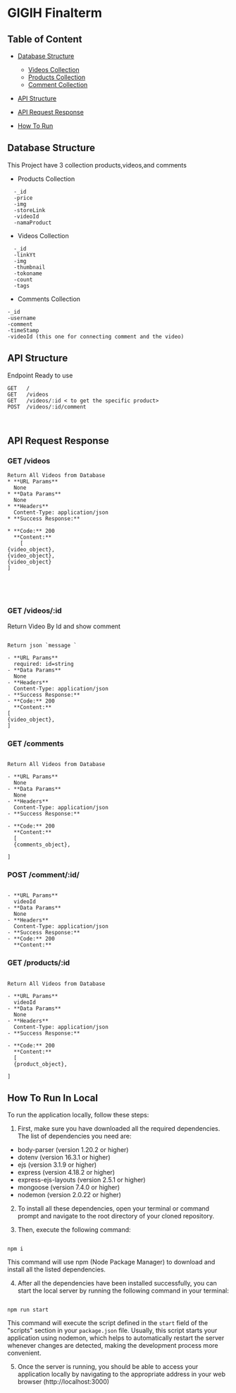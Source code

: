 # GIGIH Finalterm

## Table of Content

- [Database Structure](#database-structure)

  - [Videos Collection](#videos-collection)
  - [Products Collection](#products)
  - [Comment Collection](#comment-collection)

- [API Structure](#api-structure)
- [API Request Response](#api-request-response)
- [How To Run](#how-to-run-in-local)

## Database Structure

This Project have 3 collection products,videos,and comments

- Products Collection

```
  -_id
  -price
  -img
  -storeLink
  -videoId
  -namaProduct
```

- Videos Collection

```
  -_id
  -linkYt
  -img
  -thumbnail
  -tokoname
  -count
  -tags
```

- Comments Collection

```
-_id
-username
-comment
-timeStamp
-videoId (this one for connecting comment and the video)
```

## API Structure

Endpoint Ready to use

```
GET   /
GET   /videos
GET   /videos/:id < to get the specific product>
POST  /videos/:id/comment



```

## API Request Response

### GET /videos

````
Return All Videos from Database
* **URL Params**
  None
* **Data Params**
  None
* **Headers**
  Content-Type: application/json
* **Success Response:**

* **Code:** 200
  **Content:**
    [
{video_object},
{video_object},
{video_object}
]





````

### GET /videos/:id

Return Video By Id and show comment

````

Return json `message `

- **URL Params**
  required: id=string
- **Data Params**
  None
- **Headers**
  Content-Type: application/json
- **Success Response:**
- **Code:** 200
  **Content:**
[
{video_object},
]
````


### GET /comments

````

Return All Videos from Database

- **URL Params**
  None
- **Data Params**
  None
- **Headers**
  Content-Type: application/json
- **Success Response:**

- **Code:** 200
  **Content:**
  [
  {comments_object},

]

````

### POST /comment/:id/

````

- **URL Params**
  videoId
- **Data Params**
  None
- **Headers**
  Content-Type: application/json
- **Success Response:**
- **Code:** 200
  **Content:**

````

### GET /products/:id

```

Return All Videos from Database

- **URL Params**
  videoId
- **Data Params**
  None
- **Headers**
  Content-Type: application/json
- **Success Response:**

- **Code:** 200
  **Content:**
  [
  {product_object},

]

````

## How To Run In Local

To run the application locally, follow these steps:

1. First, make sure you have downloaded all the required dependencies. The list of dependencies you need are:

- body-parser (version 1.20.2 or higher)
- dotenv (version 16.3.1 or higher)
- ejs (version 3.1.9 or higher)
- express (version 4.18.2 or higher)
- express-ejs-layouts (version 2.5.1 or higher)
- mongoose (version 7.4.0 or higher)
- nodemon (version 2.0.22 or higher)

2. To install all these dependencies, open your terminal or command prompt and navigate to the root directory of your cloned repository.

3. Then, execute the following command:

```

npm i

```

This command will use npm (Node Package Manager) to download and install all the listed dependencies.

4. After all the dependencies have been installed successfully, you can start the local server by running the following command in your terminal:

```

npm run start

```

This command will execute the script defined in the `start` field of the "scripts" section in your `package.json` file. Usually, this script starts your application using nodemon, which helps to automatically restart the server whenever changes are detected, making the development process more convenient.

5. Once the server is running, you should be able to access your application locally by navigating to the appropriate address in your web browser (http://localhost:3000)

```
